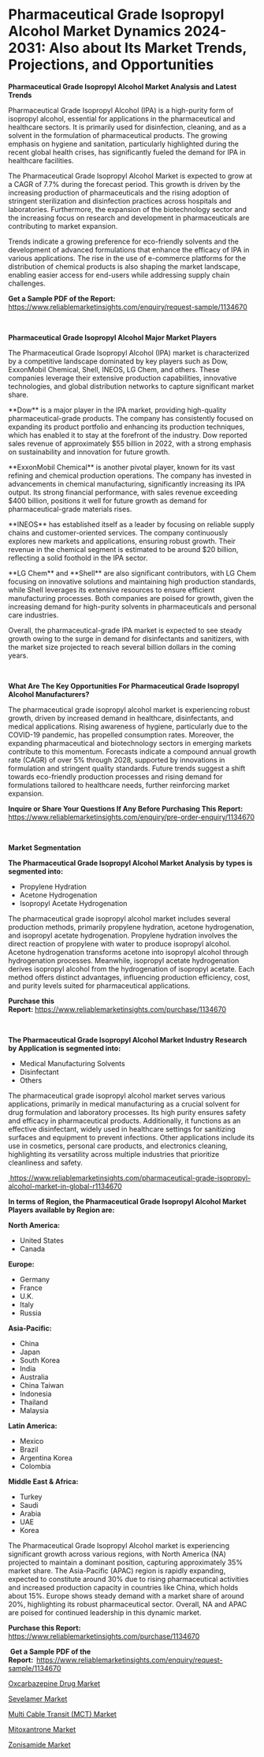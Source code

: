 <p><h1>Pharmaceutical Grade Isopropyl Alcohol Market Dynamics 2024-2031: Also about Its Market Trends, Projections, and Opportunities</h1></p><p><strong>Pharmaceutical Grade Isopropyl Alcohol Market Analysis and Latest Trends</strong></p>
<p><p>Pharmaceutical Grade Isopropyl Alcohol (IPA) is a high-purity form of isopropyl alcohol, essential for applications in the pharmaceutical and healthcare sectors. It is primarily used for disinfection, cleaning, and as a solvent in the formulation of pharmaceutical products. The growing emphasis on hygiene and sanitation, particularly highlighted during the recent global health crises, has significantly fueled the demand for IPA in healthcare facilities.</p><p>The Pharmaceutical Grade Isopropyl Alcohol Market is expected to grow at a CAGR of 7.7% during the forecast period. This growth is driven by the increasing production of pharmaceuticals and the rising adoption of stringent sterilization and disinfection practices across hospitals and laboratories. Furthermore, the expansion of the biotechnology sector and the increasing focus on research and development in pharmaceuticals are contributing to market expansion.</p><p>Trends indicate a growing preference for eco-friendly solvents and the development of advanced formulations that enhance the efficacy of IPA in various applications. The rise in the use of e-commerce platforms for the distribution of chemical products is also shaping the market landscape, enabling easier access for end-users while addressing supply chain challenges.</p></p>
<p><strong>Get a Sample PDF of the Report:&nbsp;</strong> <a href="https://www.reliablemarketinsights.com/enquiry/request-sample/1134670?utm_campaign=1405&utm_medium=2&utm_source=Github&utm_content=ia&utm_term=08102024&utm_id=pharmaceutical-grade-isopropyl-alcohol">https://www.reliablemarketinsights.com/enquiry/request-sample/1134670</a></p>
<p>&nbsp;</p>
<p><strong>Pharmaceutical Grade Isopropyl Alcohol Major Market Players</strong></p>
<p><p>The Pharmaceutical Grade Isopropyl Alcohol (IPA) market is characterized by a competitive landscape dominated by key players such as Dow, ExxonMobil Chemical, Shell, INEOS, LG Chem, and others. These companies leverage their extensive production capabilities, innovative technologies, and global distribution networks to capture significant market share.</p><p>**Dow** is a major player in the IPA market, providing high-quality pharmaceutical-grade products. The company has consistently focused on expanding its product portfolio and enhancing its production techniques, which has enabled it to stay at the forefront of the industry. Dow reported sales revenue of approximately $55 billion in 2022, with a strong emphasis on sustainability and innovation for future growth.</p><p>**ExxonMobil Chemical** is another pivotal player, known for its vast refining and chemical production operations. The company has invested in advancements in chemical manufacturing, significantly increasing its IPA output. Its strong financial performance, with sales revenue exceeding $400 billion, positions it well for future growth as demand for pharmaceutical-grade materials rises.</p><p>**INEOS** has established itself as a leader by focusing on reliable supply chains and customer-oriented services. The company continuously explores new markets and applications, ensuring robust growth. Their revenue in the chemical segment is estimated to be around $20 billion, reflecting a solid foothold in the IPA sector.</p><p>**LG Chem** and **Shell** are also significant contributors, with LG Chem focusing on innovative solutions and maintaining high production standards, while Shell leverages its extensive resources to ensure efficient manufacturing processes. Both companies are poised for growth, given the increasing demand for high-purity solvents in pharmaceuticals and personal care industries.</p><p>Overall, the pharmaceutical-grade IPA market is expected to see steady growth owing to the surge in demand for disinfectants and sanitizers, with the market size projected to reach several billion dollars in the coming years.</p></p>
<p>&nbsp;</p>
<p><strong>What Are The Key Opportunities For Pharmaceutical Grade Isopropyl Alcohol Manufacturers?</strong></p>
<p><p>The pharmaceutical grade isopropyl alcohol market is experiencing robust growth, driven by increased demand in healthcare, disinfectants, and medical applications. Rising awareness of hygiene, particularly due to the COVID-19 pandemic, has propelled consumption rates. Moreover, the expanding pharmaceutical and biotechnology sectors in emerging markets contribute to this momentum. Forecasts indicate a compound annual growth rate (CAGR) of over 5% through 2028, supported by innovations in formulation and stringent quality standards. Future trends suggest a shift towards eco-friendly production processes and rising demand for formulations tailored to healthcare needs, further reinforcing market expansion.</p></p>
<p><strong>Inquire or Share Your Questions If Any Before Purchasing This Report:</strong> <a href="https://www.reliablemarketinsights.com/enquiry/pre-order-enquiry/1134670?utm_campaign=1405&utm_medium=2&utm_source=Github&utm_content=ia&utm_term=08102024&utm_id=pharmaceutical-grade-isopropyl-alcohol">https://www.reliablemarketinsights.com/enquiry/pre-order-enquiry/1134670</a></p>
<p>&nbsp;</p>
<p><strong>Market Segmentation</strong></p>
<p><strong>The Pharmaceutical Grade Isopropyl Alcohol Market Analysis by types is segmented into:</strong></p>
<p><ul><li>Propylene Hydration</li><li>Acetone Hydrogenation</li><li>Isopropyl Acetate Hydrogenation</li></ul></p>
<p><p>The pharmaceutical grade isopropyl alcohol market includes several production methods, primarily propylene hydration, acetone hydrogenation, and isopropyl acetate hydrogenation. Propylene hydration involves the direct reaction of propylene with water to produce isopropyl alcohol. Acetone hydrogenation transforms acetone into isopropyl alcohol through hydrogenation processes. Meanwhile, isopropyl acetate hydrogenation derives isopropyl alcohol from the hydrogenation of isopropyl acetate. Each method offers distinct advantages, influencing production efficiency, cost, and purity levels suited for pharmaceutical applications.</p></p>
<p><strong>Purchase this Report:&nbsp;</strong><a href="https://www.reliablemarketinsights.com/purchase/1134670?utm_campaign=1405&utm_medium=2&utm_source=Github&utm_content=ia&utm_term=08102024&utm_id=pharmaceutical-grade-isopropyl-alcohol">https://www.reliablemarketinsights.com/purchase/1134670</a></p>
<p>&nbsp;</p>
<p><strong>The Pharmaceutical Grade Isopropyl Alcohol Market Industry Research by Application is segmented into:</strong></p>
<p><ul><li>Medical Manufacturing Solvents</li><li>Disinfectant</li><li>Others</li></ul></p>
<p><p>The pharmaceutical grade isopropyl alcohol market serves various applications, primarily in medical manufacturing as a crucial solvent for drug formulation and laboratory processes. Its high purity ensures safety and efficacy in pharmaceutical products. Additionally, it functions as an effective disinfectant, widely used in healthcare settings for sanitizing surfaces and equipment to prevent infections. Other applications include its use in cosmetics, personal care products, and electronics cleaning, highlighting its versatility across multiple industries that prioritize cleanliness and safety.</p></p>
<p><a href="https://www.reliablemarketinsights.com/pharmaceutical-grade-isopropyl-alcohol-market-in-global-r1134670?utm_campaign=1405&utm_medium=2&utm_source=Github&utm_content=ia&utm_term=08102024&utm_id=pharmaceutical-grade-isopropyl-alcohol">&nbsp;https://www.reliablemarketinsights.com/pharmaceutical-grade-isopropyl-alcohol-market-in-global-r1134670</a></p>
<p><strong>In terms of Region, the Pharmaceutical Grade Isopropyl Alcohol Market Players available by Region are:</strong></p>
<p>
    <p> <strong> North America: </strong>
        <ul>
            <li>United States</li>
            <li>Canada</li>
        </ul>
        </p> 
    <p> <strong> Europe: </strong>
        <ul>
            <li>Germany</li>
            <li>France</li>
            <li>U.K.</li>
            <li>Italy</li>
            <li>Russia</li>
        </ul>
        </p> 
    <p> <strong> Asia-Pacific: </strong>
        <ul>
            <li>China</li>
            <li>Japan</li>
            <li>South Korea</li>
            <li>India</li>
            <li>Australia</li>
            <li>China Taiwan</li>
            <li>Indonesia</li>
            <li>Thailand</li>
            <li>Malaysia</li>
        </ul>
        </p> 
    <p> <strong> Latin America: </strong>
        <ul>
            <li>Mexico</li>
            <li>Brazil</li>
            <li>Argentina Korea</li>
            <li>Colombia</li>
        </ul>
        </p> 
    <p> <strong> Middle East & Africa: </strong>
        <ul>
            <li>Turkey</li>
            <li>Saudi</li>
            <li>Arabia</li>
            <li>UAE</li>
            <li>Korea</li>
        </ul>
    </p>
    </p>
<p><p>The Pharmaceutical Grade Isopropyl Alcohol market is experiencing significant growth across various regions, with North America (NA) projected to maintain a dominant position, capturing approximately 35% market share. The Asia-Pacific (APAC) region is rapidly expanding, expected to constitute around 30% due to rising pharmaceutical activities and increased production capacity in countries like China, which holds about 15%. Europe shows steady demand with a market share of around 20%, highlighting its robust pharmaceutical sector. Overall, NA and APAC are poised for continued leadership in this dynamic market.</p></p>
<p><strong>Purchase this Report: </strong><a href="https://www.reliablemarketinsights.com/purchase/1134670?utm_campaign=1405&utm_medium=2&utm_source=Github&utm_content=ia&utm_term=08102024&utm_id=pharmaceutical-grade-isopropyl-alcohol">https://www.reliablemarketinsights.com/purchase/1134670</a></p>
<p>&nbsp;<strong>Get a Sample PDF of the Report:&nbsp;&nbsp;</strong><a href="https://www.reliablemarketinsights.com/enquiry/request-sample/1134670?utm_campaign=1405&utm_medium=2&utm_source=Github&utm_content=ia&utm_term=08102024&utm_id=pharmaceutical-grade-isopropyl-alcohol">https://www.reliablemarketinsights.com/enquiry/request-sample/1134670</a></p>
<p><strong></strong></p>
<p><p><a href="https://www.linkedin.com/pulse/strategic-roadmap-global-oxcarbazepine-drug-market-insights-vmkjf?utm_campaign=1405&utm_medium=2&utm_source=Github&utm_content=ia&utm_term=08102024&utm_id=pharmaceutical-grade-isopropyl-alcohol">Oxcarbazepine Drug Market</a></p><p><a href="https://www.linkedin.com/pulse/sustainability-trends-sevelamer-industry-market-implications-17paf?utm_campaign=1405&utm_medium=2&utm_source=Github&utm_content=ia&utm_term=08102024&utm_id=pharmaceutical-grade-isopropyl-alcohol">Sevelamer Market</a></p><p><a href="https://issuu.com/reportprime-2/docs/multi-cable-transit-mct-market-size_873270027be001?utm_campaign=1405&utm_medium=2&utm_source=Github&utm_content=ia&utm_term=08102024&utm_id=pharmaceutical-grade-isopropyl-alcohol">Multi Cable Transit (MCT) Market</a></p><p><a href="https://www.linkedin.com/pulse/pulse-mitoxantrone-rhythms-change-market-resonance-2024-2031-ogzbf?utm_campaign=1405&utm_medium=2&utm_source=Github&utm_content=ia&utm_term=08102024&utm_id=pharmaceutical-grade-isopropyl-alcohol">Mitoxantrone Market</a></p><p><a href="https://www.linkedin.com/pulse/mapping-zonisamide-market-trends-challenges-breakthroughs-redkf?utm_campaign=1405&utm_medium=2&utm_source=Github&utm_content=ia&utm_term=08102024&utm_id=pharmaceutical-grade-isopropyl-alcohol">Zonisamide Market</a></p></p>